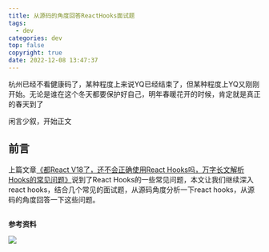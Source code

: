 ```yaml
---
title: 从源码的角度回答ReactHooks面试题
tags:
  - dev
categories: dev
top: false
copyright: true
date: 2022-12-08 13:47:37
---
```

杭州已经不看健康码了，某种程度上来说YQ已经结束了，但某种程度上YQ又刚刚开始。无论是谁在这个冬天都要保护好自己，明年春暖花开的时候，肯定就是真正的春天到了

闲言少叙，开始正文
<!--more-->

## 前言
上篇文章[《都React V18了，还不会正确使用React Hooks吗，万字长文解析Hooks的常见问题》](https://juejin.cn/post/7172903844366516260)说到了React Hooks的一些常见问题，本文让我们继续深入react hooks，结合几个常见的面试题，从源码角度分析一下react hooks，从源码的角度回答一下这些问题。

##

**参考资料**
[]()

![](https://static.zhyjor.com/wexin.png)
